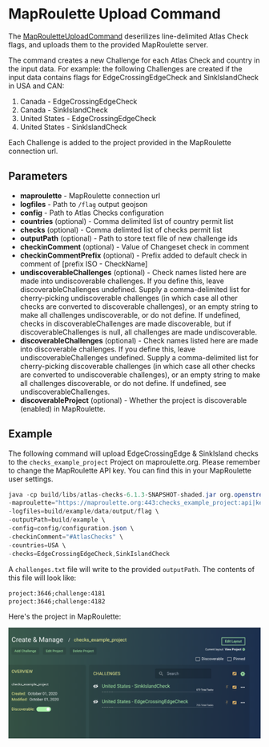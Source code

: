 # MapRoulette Upload Command

The [MapRouletteUploadCommand](/src/main/java/org/openstreetmap/atlas/checks/maproulette/MapRouletteUploadCommand.java) deserilizes line-delimited Atlas Check flags, and uploads them to the provided MapRoulette server.

The command creates a new Challenge for each Atlas Check and country in the input data. For example: the following Challenges are created if the input data contains flags for EdgeCrossingEdgeCheck and SinkIslandCheck in USA and CAN:

1. Canada - EdgeCrossingEdgeCheck
2. Canada - SinkIslandCheck
2. United States - EdgeCrossingEdgeCheck
3. United States - SinkIslandCheck

Each Challenge is added to the project provided in the MapRoulette connection url.

## Parameters

* **maproulette** - MapRoulette connection url
* **logfiles** - Path to `/flag` output geojson
* **config** - Path to Atlas Checks configuration
* **countries** (optional) - Comma delimited list of country permit list
* **checks** (optional) - Comma delimted list of checks permit list
* **outputPath** (optional) - Path to store text file of new challenge ids
* **checkinComment** (optional) - Value of Changeset check in comment
* **checkinCommentPrefix** (optional) - Prefix added to default check in comment of [prefix ISO - CheckName]
* **undiscoverableChallenges** (optional) - Check names listed here are made into undiscoverable challenges. If you define this, leave discoverableChallenges undefined. Supply a comma-delimited list for cherry-picking undiscoverable challenges (in which case all other checks are converted to discoverable challenges), or an empty string to make all challenges undiscoverable, or do not define. If undefined, checks in discoverableChallenges are made discoverable, but if discoverableChallenges is null, all challenges are made undiscoverable. 
* **discoverableChallenges** (optional) - Check names listed here are made into discoverable challenges. If you define this, leave undiscoverableChallenges undefined. Supply a comma-delimited list for cherry-picking discoverable challenges (in which case all other checks are converted to undiscoverable challenges), or an empty string to make all challenges discoverable, or do not define. If undefined, see undiscoverableChallenges.
* **discoverableProject** (optional) - Whether the project is discoverable (enabled) in MapRoulette.
## Example

The following command will upload EdgeCrossingEdge & SinkIsland checks to the `checks_example_project` Project on maproulette.org. 
Please remember to change the MapRoulette API key. You can find this in your MapRoulette user settings.

```java
java -cp build/libs/atlas-checks-6.1.3-SNAPSHOT-shaded.jar org.openstreetmap.atlas.checks.maproulette.MapRouletteUploadCommand \
-maproulette="https://maproulette.org:443:checks_example_project:api|key" \
-logfiles=build/example/data/output/flag \
-outputPath=build/example \
-config=config/configuration.json \
-checkinComment="#AtlasChecks" \
-countries=USA \
-checks=EdgeCrossingEdgeCheck,SinkIslandCheck
```

A `challenges.txt` file will write to the provided `outputPath`. The contents of this file will look like:
```
project:3646;challenge:4181
project:3646;challenge:4182
```

Here's the project in MapRoulette:

![Example Checks MapRoulette Project](/docs/images/example_mr_project.png)
